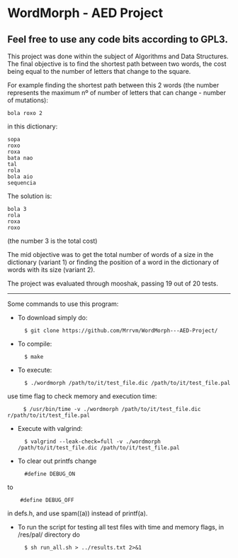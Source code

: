 # WordMorph - AED Project

<h2>Feel free to use any code bits according to GPL3.</h2>

This project was done within the subject of Algorithms and Data Structures. The final objective is to find the shortest path between two words, the cost being equal to the number of letters that change to the square. 

For example finding the shortest path between this 2 words (the number represents the maximum nº of number of letters that can change - number of mutations):

	bola roxo 2

in this dictionary:

	sopa
	roxo
	roxa
	bata nao
	tal
	rola
	bola aio
	sequencia

The solution is:

	bola 3
	rola
	roxa
	roxo
	
(the number 3 is the total cost)

The mid objective was to get the total number of words of a size in the dictionary (variant 1) or finding the position of a word in the dictionary of words with its size (variant 2).

The project was evaluated through mooshak, passing 19 out of 20 tests. 

<hr>
Some commands to use this program:

* To download simply do:

        $ git clone https://github.com/Mrrvm/WordMorph---AED-Project/

* To compile: 
   
        $ make
    
* To execute:

    
        $ ./wordmorph /path/to/it/test_file.dic /path/to/it/test_file.pal
        
use time flag to check memory and execution time:

         $ /usr/bin/time -v ./wordmorph /path/to/it/test_file.dic r/path/to/it/test_file.pal     
                   
* Execute with valgrind:

    
        $ valgrind --leak-check=full -v ./wordmorph /path/to/it/test_file.dic /path/to/it/test_file.pal

* To clear out printfs change 

    
        #define DEBUG_ON 
to

        #define DEBUG_OFF

in defs.h, and use spam((a)) instead of printf(a).

* To run the script for testing all test files with time and memory flags, in /res/pal/ directory do

		$ sh run_all.sh > ../results.txt 2>&1


